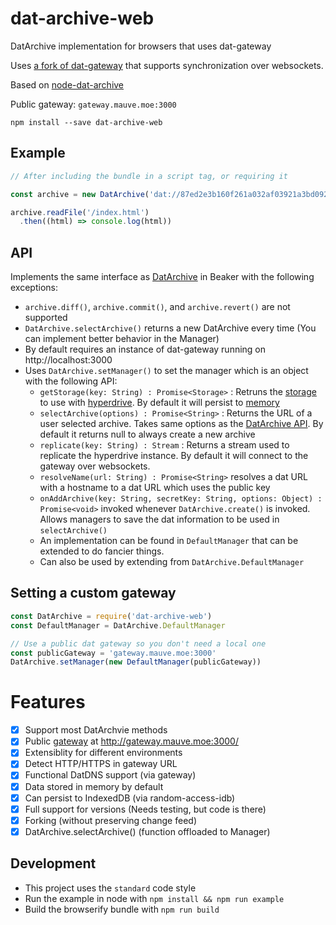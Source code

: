 # dat-archive-web
DatArchive implementation for browsers that uses dat-gateway

Uses [a fork of dat-gateway](https://github.com/RangerMauve/dat-gateway) that supports synchronization over websockets.

Based on [node-dat-archive](https://github.com/beakerbrowser/node-dat-archive)

Public gateway: `gateway.mauve.moe:3000`

```
npm install --save dat-archive-web
```

## Example

```javascript
// After including the bundle in a script tag, or requiring it

const archive = new DatArchive('dat://87ed2e3b160f261a032af03921a3bd09227d0a4cde73466c17114816cae43336')

archive.readFile('/index.html')
  .then((html) => console.log(html))
```

## API

Implements the same interface as [DatArchive](https://beakerbrowser.com/docs/apis/dat.html) in Beaker with the following exceptions:

- `archive.diff()`, `archive.commit()`, and `archive.revert()` are not supported
- `DatArchive.selectArchive()` returns a new DatArchive every time (You can implement better behavior in the Manager)
- By default requires an instance of dat-gateway running on http://localhost:3000
- Uses `DatArchive.setManager()` to set the manager which is an object with the following API:
  - `getStorage(key: String) : Promise<Storage>` : Retruns the [storage](https://www.npmjs.com/package/random-access-storage) to use with [hyperdrive](https://github.com/mafintosh/hyperdrive#var-archive--hyperdrivestorage-key-options). By default it will persist to [memory](https://www.npmjs.com/package/random-access-memory)
  - `selectArchive(options) : Promise<String>` : Returns the URL of a user selected archive. Takes same options as the [DatArchive API](https://beakerbrowser.com/docs/apis/dat.html#datarchive-selectarchive). By default it returns null to always create a new archive
  - `replicate(key: String) : Stream` : Returns a stream used to replicate the hyperdrive instance. By default it will connect to the gateway over websockets.
  - `resolveName(url: String) : Promise<String>` resolves a dat URL with a hostname to a dat URL which uses the public key
  - `onAddArchive(key: String, secretKey: String, options: Object) : Promise<void>` invoked whenever `DatArchive.create()` is invoked. Allows managers to save the dat information to be used in `selectArchive()`
  - An implementation can be found in `DefaultManager` that can be extended to do fancier things.
  - Can also be used by extending from `DatArchive.DefaultManager`

## Setting a custom gateway

```javascript
const DatArchive = require('dat-archive-web')
const DefaultManager = DatArchive.DefaultManager

// Use a public dat gateway so you don't need a local one
const publicGateway = 'gateway.mauve.moe:3000'
DatArchive.setManager(new DefaultManager(publicGateway))
```

# Features

- [x] Support most DatArchvie methods
- [x] Public [gateway](https://github.com/RangerMauve/dat-gateway) at http://gateway.mauve.moe:3000/ 
- [x] Extensiblity for different environments
- [x] Detect HTTP/HTTPS in gateway URL
- [x] Functional DatDNS support (via gateway)
- [x] Data stored in memory by default
- [x] Can persist to IndexedDB (via random-access-idb)
- [x] Full support for versions (Needs testing, but code is there)
- [x] Forking (without preserving change feed)
- [x] DatArchive.selectArchive() (function offloaded to Manager)

## Development

- This project uses the `standard` code style
- Run the example in node with `npm install && npm run example`
- Build the browserify bundle with `npm run build`